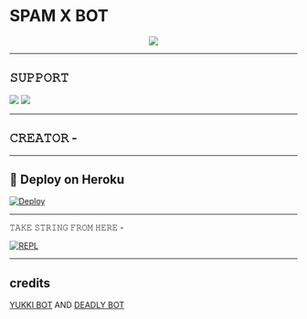 # SPAM X BOT

<p align="center">
  <img src="https://telegra.ph/file/f587ba4e63d33c5c85150.jpg">
</p>

-------------------------------------------------

## 𝚂𝚄𝙿𝙿𝙾𝚁𝚃 
                          
<a href="https://t.me/H3HEHE"><img src="https://img.shields.io/badge/Join-SUPPORT%20GROUP-red.svg?logo=Telegram"></a>
<a href="https://t.me/HEHEHEH"><img src="https://img.shields.io/badge/Join-SUPPORT%20CHANNEL-red.svg?logo=Telegram"></a>

-------------------------------------------------

## 𝙲𝚁𝙴𝙰𝚃𝙾𝚁 -[]()

-------------------------------------------------

## 🚀 Deploy on Heroku 
[![Deploy](https://www.herokucdn.com/deploy/button.svg)](https://dashboard.heroku.com/new?template=https%3A%2F%2Fgithub.com%2Fsameerpanthi%2FSPAM-X-BOT)

------------------------------------------------

𝚃𝙰𝙺𝙴 𝚂𝚃𝚁𝙸𝙽𝙶 𝙵𝚁𝙾𝙼 𝙷𝙴𝚁𝙴 - 

[![REPL](https://repl.it/badge/github/spandey112/SensibleUserbot)](https://replit.com/@sameerpanthi/DEADLY-FIGHTERS-BOT#main.py)
    
-------------------------------------------------

## credits 

[YUKKI BOT](https://github.com/YukkiBot/YukkiMultiSpamBot) AND
[DEADLY BOT](https://github.com/sameerpanthi/DEADLY-OP-BOT)

